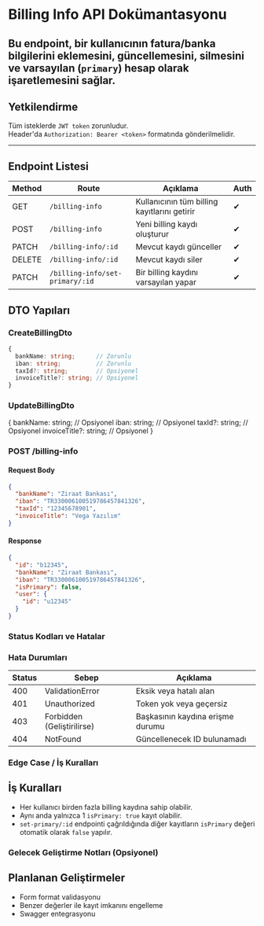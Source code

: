 # Billing Info API Dokümantasyonu

## Bu endpoint, bir kullanıcının fatura/banka bilgilerini eklemesini, güncellemesini, silmesini ve varsayılan (`primary`) hesap olarak işaretlemesini sağlar.

## Yetkilendirme

Tüm isteklerde `JWT token` zorunludur.  
Header'da `Authorization: Bearer <token>` formatında gönderilmelidir.

---

## Endpoint Listesi

| Method | Route                           | Açıklama                                     | Auth |
| ------ | ------------------------------- | -------------------------------------------- | ---- |
| GET    | `/billing-info`                 | Kullanıcının tüm billing kayıtlarını getirir |  ✔    |
| POST   | `/billing-info`                 | Yeni billing kaydı oluşturur                 |  ✔    |
| PATCH  | `/billing-info/:id`             | Mevcut kaydı günceller                       |  ✔    |
| DELETE | `/billing-info/:id`             | Mevcut kaydı siler                           |  ✔    |
| PATCH  | `/billing-info/set-primary/:id` | Bir billing kaydını varsayılan yapar         |  ✔    |


## DTO Yapıları

### CreateBillingDto
```ts
{
  bankName: string;      // Zorunlu
  iban: string;          // Zorunlu
  taxId?: string;        // Opsiyonel
  invoiceTitle?: string; // Opsiyonel
}
```
### UpdateBillingDto

{
  bankName: string;      // Opsiyonel
  iban: string;          // Opsiyonel
  taxId?: string;        // Opsiyonel
  invoiceTitle?: string; // Opsiyonel
}
### POST /billing-info

#### Request Body

```json
{
  "bankName": "Ziraat Bankası",
  "iban": "TR330006100519786457841326",
  "taxId": "12345678901",
  "invoiceTitle": "Vega Yazılım"
}
```

#### Response

```json
{
  "id": "b12345",
  "bankName": "Ziraat Bankası",
  "iban": "TR330006100519786457841326",
  "isPrimary": false,
  "user": {
    "id": "u12345"
  }
}
```

###  **Status Kodları ve Hatalar**

### Hata Durumları

| Status | Sebep                      | Açıklama                         |
| ------ | -------------------------- | -------------------------------- |
| 400    | ValidationError            | Eksik veya hatalı alan           |
| 401    | Unauthorized               | Token yok veya geçersiz          |
| 403    | Forbidden (Geliştirilirse) | Başkasının kaydına erişme durumu |
| 404    | NotFound                   | Güncellenecek ID bulunamadı      |

###  Edge Case / İş Kuralları

## İş Kuralları

- Her kullanıcı birden fazla billing kaydına sahip olabilir.
- Aynı anda yalnızca 1 `isPrimary: true` kayıt olabilir.
- `set-primary/:id` endpointi çağrıldığında diğer kayıtların `isPrimary` değeri otomatik olarak `false` yapılır.

###  **Gelecek Geliştirme Notları (Opsiyonel)**


##  Planlanan Geliştirmeler

- Form format validasyonu
- Benzer değerler ile kayıt imkanını engelleme
- Swagger entegrasyonu

